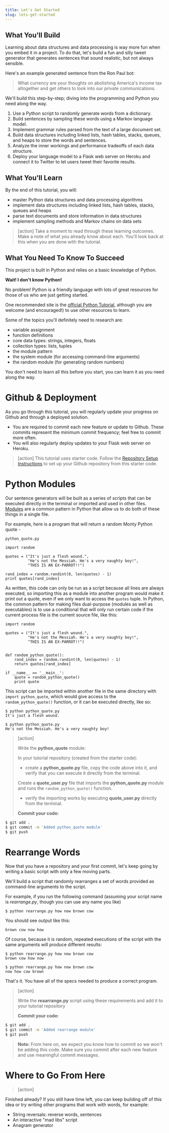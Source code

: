 ```yaml
---
title: Let's Get Started
slug: lets-get-started
---
```

## What You'll Build

Learning about data structures and data processing is way more fun when you embed it in a project.  To do that, let's build a fun and silly tweet generator that generates sentences that sound realistic, but not always sensible.

Here's an example generated sentence from the Ron Paul bot:
> What currency are your thoughts on abolishing America's income tax altogether and get others to look into our private communications.

We'll build this step-by-step; diving into the programming and Python you need along the way.

1. Use a Python script to randomly generate words from a dictionary.
1. Build sentences by sampling these words using a Markov language model.
1. Implement grammar rules parsed from the text of a large document set.
1. Build data structures including linked lists, hash tables, stacks, queues, and heaps to store the words and sentences.
1.  Analyze the inner workings and performance tradeoffs of each data structure.
1. Deploy your language model to a Flask web server on Heroku and connect it to Twitter to let users tweet their favorite results.

## What You'll Learn
By the end of this tutorial, you will:

- master Python data structures and data processing algorithms
- implement data structures including linked lists, hash tables, stacks, queues and heaps
- parse text documents and store information in data structures
- implement sampling methods and Markov chains on data sets

> [action]
> Take a moment to read through these learning outcomes.  Make a note of what you already know about each.  You'll look back at this when you are done with the tutorial.


## What You Need To Know To Succeed
This project is built in Python and relies on a basic knowledge of Python. 

**Wait! I don't know Python!**

No problem! Python is a friendly language with lots of great resources for those of us who are just getting started.

One recommended site is the [official Python Tutorial](https://docs.python.org/2.7/tutorial/), although you are welcome (and encouraged!) to use other resources to learn.

Some of the topics you'll definitely need to research are:

- variable assignment
- function definitions
- core data types: strings, integers, floats
- collection types: lists, tuples
- the module pattern
- the system module (for accessing command-line arguments)
- the random module (for generating random numbers)

You don't need to learn all this before you start, you can learn it as you need along the way.


# Github & Deployment
As you go through this tutorial, you will regularly update your progress on Github and through a deployed solution.

- You are required to commit each new feature or update to Github.  These commits represent the minimum commit frequency; feel free to commit more often.
- You will also regularly deploy updates to your Flask web server on Heroku.

> [action]
>This tutorial uses starter code. Follow the [Repository Setup Instructions](https://github.com/Make-School-Courses/CS-2-Tweet-Generator/blob/master/Setup.md) to set up your Github repository from this starter code.
>


Python Modules
==

Our sentence generators will be built as a series of scripts that can be executed directly in the terminal or imported and used in other files.  [Modules](https://docs.python.org/3/tutorial/modules.html) are a common pattern in Python that allow us to do both of these things in a single file.

For example, here is a program that will return a random Monty Python quote -

`python_quote.py`

	import random

	quotes = ("It's just a flesh wound.",
	          "He's not the Messiah. He's a very naughty boy!",
	          "THIS IS AN EX-PARROT!!")

	rand_index = random.randint(0, len(quotes) - 1)
	print quotes[rand_index]

As written, this code can only be run as a script because all lines are always executed, so importing this as a module into another program would make it print out a quote, even if we only want to access the `quotes` tuple. In Python, the common pattern for making files dual-purpose (modules as well as executables) is to use a conditional that will only run certain code if the current process file is the current source file, like this:

	import random

	quotes = ("It's just a flesh wound.",
	          "He's not the Messiah. He's a very naughty boy!",
	          "THIS IS AN EX-PARROT!!")


	def random_python_quote():
	    rand_index = random.randint(0, len(quotes) - 1)
	    return quotes[rand_index]

	if __name__ == '__main__':
	    quote = random_python_quote()
	    print quote


This script can be imported within another file in the same directory with `import python_quote`, which would give access to the `random_python_quote()` function, or it can be executed directly, like so:

	$ python python_quote.py
	It's just a flesh wound.

	$ python python_quote.py
	He's not the Messiah. He's a very naughty boy!


> [action]
>
> Write the **python_quote** module:
>
> In your tutorial repository (created from the starter code):
>  -  create a **python_quote.py** file, copy the code above into it, and verify that you can execute it directly from the terminal.
>
> Create a **quote_user.py** file that imports the **python_quote.py** module and runs the `random_python_quote()` function.  
>  - verify the importing works by executing **quote_user.py** directly from the terminal.
>
> **Commit your code:**
>
```bash
$ git add .
$ git commit -m 'Added python_quote module'
$ git push
```
>

Rearrange Words
==

Now that you have a repository and your first commit, let's keep going by writing a basic script with only a few moving parts.

We'll build a script that randomly rearranges a set of words provided as command-line arguments to the script.

For example, if you run the following command (assuming your script name is *rearrange.py*, though you can use any name you like)

	$ python rearrange.py how now brown cow

You should see output like this:

	brown cow now how

Of course, because it is random, repeated executions of the script with the same arguments will produce different results:

	$ python rearrange.py how now brown cow
	brown cow how now

	$ python rearrange.py how now brown cow
	now how cow brown

That's it. You have all of the specs needed to produce a correct program.

> [action]
>
> Write the **reaarrange.py** script using these requirements and add it to your tutorial repository
>
> **Commit your code:**
>
```bash
$ git add .
$ git commit -m 'Added rearrange module'
$ git push
```
>
> **Note:** From here on, we expect you know how to commit so we won't be adding this code.  Make sure you commit after each new feature and use meaningful commit messages.



Where to Go From Here
==

> [action]
>
Finished already? If you still have time left, you can keep building off of this idea or try writing other programs that work with words, for example:

- String reversals: reverse words, sentences
- An interactive "mad libs" script
- Anagram generator
